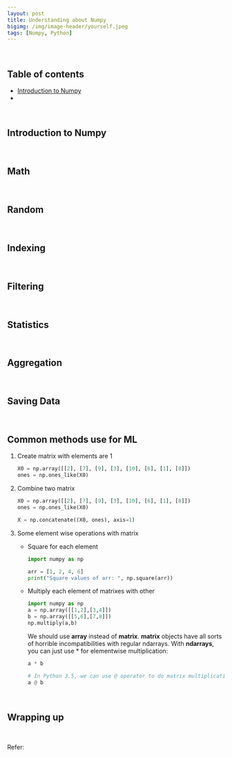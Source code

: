 ```yaml
---
layout: post
title: Understanding about Numpy
bigimg: /img/image-header/yourself.jpeg
tags: [Numpy, Python]
---
```





<br>

## Table of contents
- [Introduction to Numpy](#introduction-to-numpy)
- 



<br>

## Introduction to Numpy






<br>

## Math



<br>

## Random




<br>

## Indexing





<br>

## Filtering





<br>

## Statistics





<br>

## Aggregation




<br>

## Saving Data





<br>

## Common methods use for ML

1. Create matrix with elements are 1

    ```python
    X0 = np.array([[2], [7], [9], [3], [10], [6], [1], [8]])
    ones = np.ones_like(X0)
    ```



2. Combine two matrix

    ```python
    X0 = np.array([[2], [7], [9], [3], [10], [6], [1], [8]])
    ones = np.ones_like(X0)

    X = np.concatenate((X0, ones), axis=1)
    ```

3. Some element wise operations with matrix

    - Square for each element

        ```python
        import numpy as np

        arr = [1, 2, 4, 6]
        print("Square values of arr: ", np.square(arr))
        ```
    
    - Multiply each element of matrixes with other

        ```python
        import numpy as np
        a = np.array([[1,2],[3,4]])
        b = np.array([[5,6],[7,8]])
        np.multiply(a,b)
        ```

        We should use **array** instead of **matrix**. **matrix** objects have all sorts of horrible incompatibilities with regular ndarrays. With **ndarrays**, you can just use * for elementwise multiplication:

        ```Python
        a * b

        # In Python 3.5, we can use @ operator to do matrix multiplication
        a @ b
        ```

<br>

## Wrapping up




<br>

Refer:

